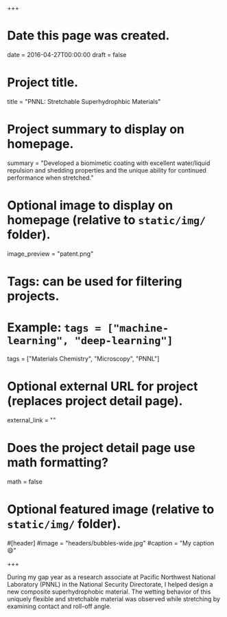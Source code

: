 +++
# Date this page was created.
date = 2016-04-27T00:00:00
draft = false

# Project title.
title = "PNNL: Stretchable Superhydrophbic Materials"

# Project summary to display on homepage.
summary = "Developed a biomimetic coating with excellent water/liquid repulsion and shedding properties and the unique ability for continued performance when stretched."

# Optional image to display on homepage (relative to `static/img/` folder).
image_preview = "patent.png"

# Tags: can be used for filtering projects.
# Example: `tags = ["machine-learning", "deep-learning"]`
tags = ["Materials Chemistry", "Microscopy", "PNNL"]

# Optional external URL for project (replaces project detail page).
external_link = ""

# Does the project detail page use math formatting?
math = false

# Optional featured image (relative to `static/img/` folder).
#[header]
#image = "headers/bubbles-wide.jpg"
#caption = "My caption :smile:"

+++

During my gap year as a research associate at Pacific Northwest National Laboratory (PNNL) in the National Security Directorate, I helped design a new composite superhydrophobic material. The wetting behavior of this uniquely flexible and stretchable material was observed while stretching by examining contact and roll-off angle.




